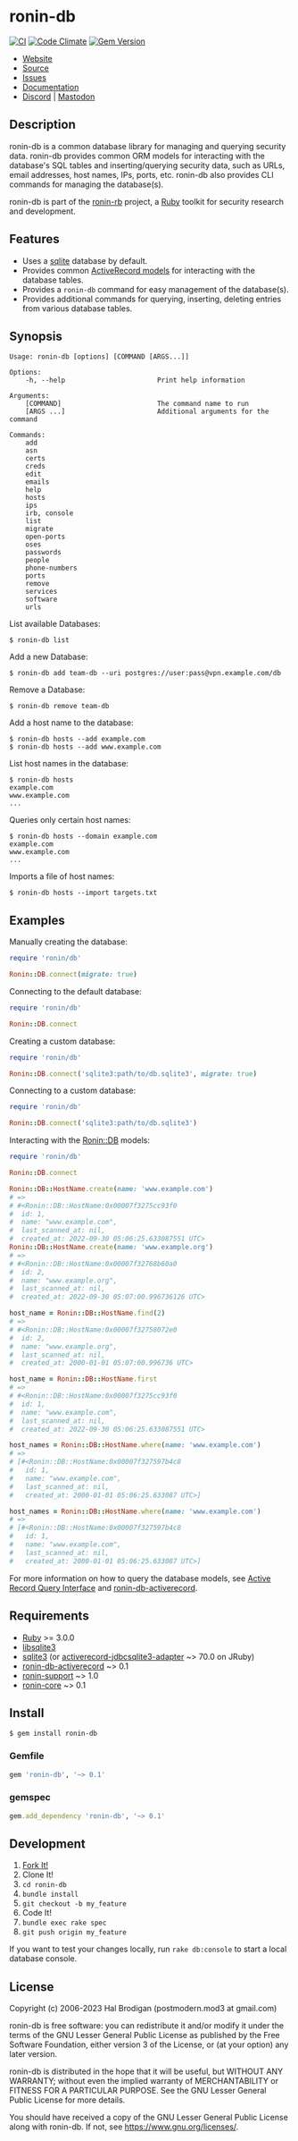 # ronin-db

[![CI](https://github.com/ronin-rb/ronin-db/actions/workflows/ruby.yml/badge.svg)](https://github.com/ronin-rb/ronin-db/actions/workflows/ruby.yml)
[![Code Climate](https://codeclimate.com/github/ronin-rb/ronin-db.svg)](https://codeclimate.com/github/ronin-rb/ronin-db)
[![Gem Version](https://badge.fury.io/rb/ronin-db.svg)](https://badge.fury.io/rb/ronin-db)

* [Website](https://ronin-rb.dev)
* [Source](https://github.com/ronin-rb/ronin-db)
* [Issues](https://github.com/ronin-rb/ronin-db/issues)
* [Documentation](https://ronin-rb.dev/docs/ronin-db/frames)
* [Discord](https://discord.gg/6WAb3PsVX9) |
  [Mastodon](https://infosec.exchange/@ronin_rb)

## Description

ronin-db is a common database library for managing and querying security data.
ronin-db provides common ORM models for interacting with the database's SQL
tables and inserting/querying security data, such as URLs, email addresses,
host names, IPs, ports, etc. ronin-db also provides CLI commands for managing
the database(s).

ronin-db is part of the [ronin-rb] project, a [Ruby] toolkit for security
research and development.

## Features

* Uses a [sqlite] database by default.
* Provides common [ActiveRecord models][ronin-db-activerecord] for interacting
  with the database tables.
* Provides a `ronin-db` command for easy management of the database(s).
* Provides additional commands for querying, inserting, deleting entries from
  various database tables.

## Synopsis

```
Usage: ronin-db [options] [COMMAND [ARGS...]]

Options:
    -h, --help                       Print help information

Arguments:
    [COMMAND]                        The command name to run
    [ARGS ...]                       Additional arguments for the command

Commands:
    add
    asn
    certs
    creds
    edit
    emails
    help
    hosts
    ips
    irb, console
    list
    migrate
    open-ports
    oses
    passwords
    people
    phone-numbers
    ports
    remove
    services
    software
    urls
```

List available Databases:

```shell
$ ronin-db list
```

Add a new Database:

```shell
$ ronin-db add team-db --uri postgres://user:pass@vpn.example.com/db
```

Remove a Database:

```shell
$ ronin-db remove team-db
```

Add a host name to the database:

```shell
$ ronin-db hosts --add example.com
$ ronin-db hosts --add www.example.com
```

List host names in the database:

```shell
$ ronin-db hosts
example.com
www.example.com
...
```

Queries only certain host names:

```shell
$ ronin-db hosts --domain example.com
example.com
www.example.com
...
```

Imports a file of host names:

```shell
$ ronin-db hosts --import targets.txt
```

## Examples

Manually creating the database:

```ruby
require 'ronin/db'

Ronin::DB.connect(migrate: true)
```

Connecting to the default database:

```ruby
require 'ronin/db'

Ronin::DB.connect
```

Creating a custom database:

```ruby
require 'ronin/db'

Ronin::DB.connect('sqlite3:path/to/db.sqlite3', migrate: true)
```

Connecting to a custom database:

```ruby
require 'ronin/db'

Ronin::DB.connect('sqlite3:path/to/db.sqlite3')
```

Interacting with the [Ronin::DB][ronin-db-activerecord] models:

```ruby
require 'ronin/db'

Ronin::DB.connect

Ronin::DB::HostName.create(name: 'www.example.com')
# =>
# #<Ronin::DB::HostName:0x00007f3275cc93f0
#  id: 1,
#  name: "www.example.com",
#  last_scanned_at: nil,
#  created_at: 2022-09-30 05:06:25.633087551 UTC>
Ronin::DB::HostName.create(name: 'www.example.org')
# =>
# #<Ronin::DB::HostName:0x00007f32768b60a0
#  id: 2,
#  name: "www.example.org",
#  last_scanned_at: nil,
#  created_at: 2022-09-30 05:07:00.996736126 UTC>

host_name = Ronin::DB::HostName.find(2)
# =>
# #<Ronin::DB::HostName:0x00007f32758072e0
#  id: 2,
#  name: "www.example.org",
#  last_scanned_at: nil,
#  created_at: 2000-01-01 05:07:00.996736 UTC>

host_name = Ronin::DB::HostName.first
# =>
# #<Ronin::DB::HostName:0x00007f3275cc93f0
#  id: 1,
#  name: "www.example.com",
#  last_scanned_at: nil,
#  created_at: 2022-09-30 05:06:25.633087551 UTC>

host_names = Ronin::DB::HostName.where(name: 'www.example.com')
# =>
# [#<Ronin::DB::HostName:0x00007f327597b4c8
#   id: 1,
#   name: "www.example.com",
#   last_scanned_at: nil,
#   created_at: 2000-01-01 05:06:25.633087 UTC>]

host_names = Ronin::DB::HostName.where(name: 'www.example.com')
# =>
# [#<Ronin::DB::HostName:0x00007f327597b4c8
#   id: 1,
#   name: "www.example.com",
#   last_scanned_at: nil,
#   created_at: 2000-01-01 05:06:25.633087 UTC>]
```

For more information on how to query the database models, see [Active Record
Query Interface](https://guides.rubyonrails.org/active_record_querying.html)
and [ronin-db-activerecord].

## Requirements

* [Ruby] >= 3.0.0
* [libsqlite3][sqlite]
* [sqlite3][sqlite3]
  (or [activerecord-jdbcsqlite3-adapter] ~> 70.0 on JRuby)
* [ronin-db-activerecord] ~> 0.1
* [ronin-support] ~> 1.0
* [ronin-core] ~> 0.1

## Install

```shell
$ gem install ronin-db
```

### Gemfile

```ruby
gem 'ronin-db', '~> 0.1'
```

### gemspec

```ruby
gem.add_dependency 'ronin-db', '~> 0.1'
```

## Development

1. [Fork It!](https://github.com/ronin-rb/ronin-db/fork)
2. Clone It!
3. `cd ronin-db`
4. `bundle install`
5. `git checkout -b my_feature`
6. Code It!
7. `bundle exec rake spec`
8. `git push origin my_feature`

If you want to test your changes locally, run `rake db:console` to start a
local database console.

## License

Copyright (c) 2006-2023 Hal Brodigan (postmodern.mod3 at gmail.com)

ronin-db is free software: you can redistribute it and/or modify
it under the terms of the GNU Lesser General Public License as published
by the Free Software Foundation, either version 3 of the License, or
(at your option) any later version.

ronin-db is distributed in the hope that it will be useful,
but WITHOUT ANY WARRANTY; without even the implied warranty of
MERCHANTABILITY or FITNESS FOR A PARTICULAR PURPOSE.  See the
GNU Lesser General Public License for more details.

You should have received a copy of the GNU Lesser General Public License
along with ronin-db.  If not, see <https://www.gnu.org/licenses/>.

[ronin-rb]: https://ronin-rb.dev/
[Ruby]: https://www.ruby-lang.org

[sqlite]: https://sqlite.org/
[uri-query_params]: https://github.com/postmodern/uri-query_params#readme
[sqlite3]: https://github.com/sparklemotion/sqlite3-ruby#readme
[activerecord-jdbcsqlite3-adapter]: https://github.com/jruby/activerecord-jdbc-adapter#readme
[activerecord]: https://github.com/rails/rails/tree/main/activerecord#readme
[ronin-db-activerecord]: https://github.com/ronin-rb/ronin-db-activerecord#readme
[ronin-support]: https://github.com/ronin-rb/ronin-support#readme
[ronin-core]: https://github.com/ronin-rb/ronin-core#readme

